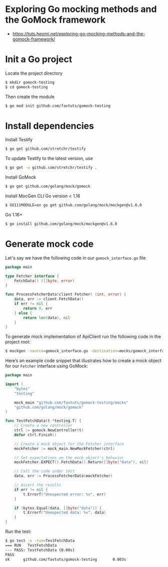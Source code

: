# Exploring Go mocking methods and the GoMock framework
* https://tuts.heomi.net/exploring-go-mocking-methods-and-the-gomock-framework/

# Init a Go project

Locate the project directory
```bash
$ mkdir gomock-testing
$ cd gomock-testing
```

Then create the module
```bash
$ go mod init github.com/favtuts/gomock-testing
```


# Install dependencies

Install Testify
```bash
$ go get github.com/stretchr/testify
```

To update Testify to the latest version, use 
```bash
$ go get -u github.com/stretchr/testify .
```

Install GoMock
```bash
$ go get github.com/golang/mock/gomock
```

Install MocGen CLI
Go version < 1.16
```bash
$ GO111MODULE=on go get github.com/golang/mock/mockgen@v1.6.0
```

Go 1.16+
```bash
$ go install github.com/golang/mock/mockgen@v1.6.0
```

# Generate mock code

Let's say we have the following code in our `gomock_interface.go` file
```go
package main

type Fetcher interface {
	FetchData() ([]byte, error)
}

func ProcessFetcherData(client Fetcher) (int, error) {
	data, err := client.FetchData()
	if err != nil {
		return 0, err
	} else {
		return len(data), nil
	}
}
```

To generate mock implementation of ApiClient run the following code in the project root:
```bash
$ mockgen -source=gomock_interface.go -destination=mocks/gomock_interface.go
```

Here’s an example code snippet that illustrates how to create a mock object for our `Fetcher` interface using GoMock:
```go
package main

import (
	"bytes"
	"testing"

	mock_main "github.com/favtuts/gomock-testing/mocks"
	"github.com/golang/mock/gomock"
)

func TestFetchData(t *testing.T) {
	// Create a new controller
	ctrl := gomock.NewController(t)
	defer ctrl.Finish()

	// Create a mock object for the Fetcher interface
	mockFetcher := mock_main.NewMockFetcher(ctrl)

	// Set expectations on the mock object's behavior
	mockFetcher.EXPECT().FetchData().Return([]byte("data"), nil)

	// Call the code under test
	data, err := ProcessFetcherData(mockFetcher)

	// Assert the results
	if err != nil {
		t.Errorf("Unexpected error: %v", err)
	}

	if !bytes.Equal(data, []byte("data")) {
		t.Errorf("Unexpected data: %v", data)
	}
}
```

Run the test:
```bash
$ go test -v -run=TestFetchData
=== RUN   TestFetchData
--- PASS: TestFetchData (0.00s)
PASS
ok      github.com/favtuts/gomock-testing       0.003s
```

